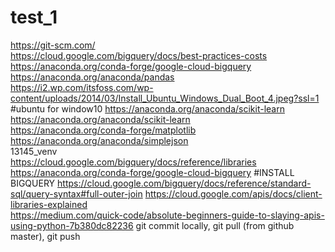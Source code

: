 # test_1
https://git-scm.com/  
https://cloud.google.com/bigquery/docs/best-practices-costs  
https://anaconda.org/conda-forge/google-cloud-bigquery  
https://anaconda.org/anaconda/pandas  
https://i2.wp.com/itsfoss.com/wp-content/uploads/2014/03/Install_Ubuntu_Windows_Dual_Boot_4.jpeg?ssl=1  #ubuntu for window10  https://anaconda.org/anaconda/scikit-learn
https://anaconda.org/anaconda/scikit-learn  
https://anaconda.org/conda-forge/matplotlib  
https://anaconda.org/anaconda/simplejson  
13145_venv  
https://cloud.google.com/bigquery/docs/reference/libraries  
https://anaconda.org/conda-forge/google-cloud-bigquery   #INSTALL BIGQUERY
https://cloud.google.com/bigquery/docs/reference/standard-sql/query-syntax#full-outer-join
https://cloud.google.com/apis/docs/client-libraries-explained  
https://medium.com/quick-code/absolute-beginners-guide-to-slaying-apis-using-python-7b380dc82236
git commit locally, git pull (from github master), git push

